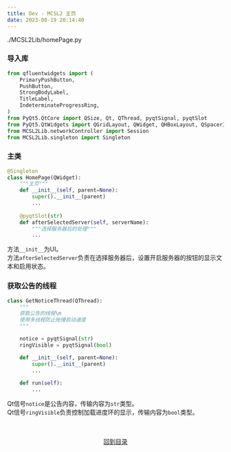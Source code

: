```yaml
---
title: Dev - MCSL2 主页
date: 2023-08-19 20:14:40
---
```

./MCSL2Lib/homePage.py  

### 导入库
```python
from qfluentwidgets import (
    PrimaryPushButton,
    PushButton,
    StrongBodyLabel,
    TitleLabel,
    IndeterminateProgressRing,
)
from PyQt5.QtCore import QSize, Qt, QThread, pyqtSignal, pyqtSlot
from PyQt5.QtWidgets import QGridLayout, QWidget, QHBoxLayout, QSpacerItem, QSizePolicy
from MCSL2Lib.networkController import Session
from MCSL2Lib.singleton import Singleton
```
### 主类
```python
@Singleton
class HomePage(QWidget):
    """主页"""
    def __init__(self, parent=None):
        super().__init__(parent)
        ...
    
    @pyqtSlot(str)
    def afterSelectedServer(self, serverName):
        """选择服务器后的处理"""
        ...
```
方法`__init__`为UI。  
方法`afterSelectedServer`负责在选择服务器后，设置开启服务器的按钮的显示文本和启用状态。

### 获取公告的线程
```python
class GetNoticeThread(QThread):
    """
    获取公告的线程\n
    使用多线程防止拖慢启动速度
    """

    notice = pyqtSignal(str)
    ringVisible = pyqtSignal(bool)

    def __init__(self, parent=None):
        super().__init__(parent)
        ...
    
    def run(self):
        ...
```
Qt信号`notice`是公告内容，传输内容为`str`类型。  
Qt信号`ringVisible`负责控制加载进度环的显示，传输内容为`bool`类型。

<div>
    <center>
        <br><br><a href="/MCSL2DevGuide">回到目录</a>
    </center>
</div>